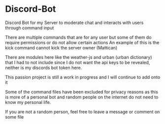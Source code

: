 # Discord-Bot
Discord Bot for my Server to moderate chat and interacts with users through command input

There are multiple commands that are for any user but some of them do require permissions or do not allow certain actions
An example of this is the kick command cannot kick the server owner (Mattican)

There are modules here like the weather-js and urban (urban dictionary) that I had to not include since 
I do not want the api keys to be revealed, neither is my discords bot token here.

This passion project is still a work in progress and I will continue to add onto it

Some of the command files have been excluded for privacy reasons as this is more of a personal bot and random people
on the internet do not need to know my personal life. 

If you are not a random person, feel free to leave a message or comment on some file
